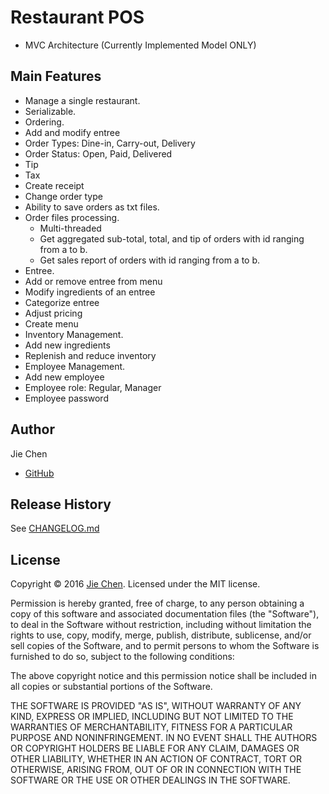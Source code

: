 # Restaurant POS
* MVC Architecture (Currently Implemented Model ONLY)

Main Features
------
* Manage a single restaurant.
* Serializable.
* Ordering.
 * Add and modify entree
 * Order Types: Dine-in, Carry-out, Delivery
 * Order Status: Open, Paid, Delivered
 * Tip
 * Tax
 * Create receipt
 * Change order type
 * Ability to save orders as txt files.
* Order files processing.
  * Multi-threaded
  * Get aggregated sub-total, total, and tip of orders with id ranging from a to b.
  * Get sales report of orders with id ranging from a to b.
* Entree.
 * Add or remove entree from menu
 * Modify ingredients of an entree
 * Categorize entree
 * Adjust pricing
 * Create menu
* Inventory Management.
 * Add new ingredients
 * Replenish and reduce inventory
* Employee Management.
 * Add new employee
 * Employee role: Regular, Manager
  * Employee password


Author
------
Jie Chen
 - [GitHub](https://github.com/JChenByte) 


Release History
---------------
See [CHANGELOG.md](https://github.com/JChenByte/RestaurantPOS/blob/master/CHANGELOG.md)


License
-------
Copyright © 2016 [Jie Chen](https://github.com/JChenByte). Licensed under the MIT license.

Permission is hereby granted, free of charge, to any person obtaining a copy
of this software and associated documentation files (the "Software"), to deal
in the Software without restriction, including without limitation the rights
to use, copy, modify, merge, publish, distribute, sublicense, and/or sell
copies of the Software, and to permit persons to whom the Software is
furnished to do so, subject to the following conditions:

The above copyright notice and this permission notice shall be included in all
copies or substantial portions of the Software.

THE SOFTWARE IS PROVIDED "AS IS", WITHOUT WARRANTY OF ANY KIND, EXPRESS OR
IMPLIED, INCLUDING BUT NOT LIMITED TO THE WARRANTIES OF MERCHANTABILITY,
FITNESS FOR A PARTICULAR PURPOSE AND NONINFRINGEMENT. IN NO EVENT SHALL THE
AUTHORS OR COPYRIGHT HOLDERS BE LIABLE FOR ANY CLAIM, DAMAGES OR OTHER
LIABILITY, WHETHER IN AN ACTION OF CONTRACT, TORT OR OTHERWISE, ARISING FROM,
OUT OF OR IN CONNECTION WITH THE SOFTWARE OR THE USE OR OTHER DEALINGS IN THE
SOFTWARE.
